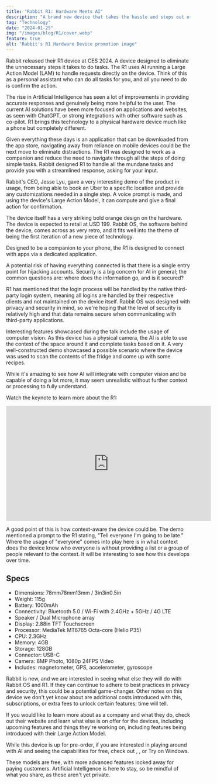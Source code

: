 ```yaml
---
title: "Rabbit R1: Hardware Meets AI"
description: "A brand new device that takes the hassle and steps out of navigating the tech space. Less apps, more action."
tag: "Technology"
date: "2024-01-25"
img: "/images/blog/R1/cover.webp"
feature: true
alt: "Rabbit's R1 Hardware Device promotion image"
---
```


Rabbit released their R1 device at CES 2024. A device designed to eliminate the unnecessary steps it takes to do tasks. The R1 uses AI running a Large Action Model (LAM) to handle requests directly on the device. Think of this as a personal assistant who can do all tasks for you, and all you need to do is confirm the action.

The rise in Artificial Intelligence has seen a lot of improvements in providing accurate responses and genuinely being more helpful to the user. The current AI solutions have been more focused on applications and websites, as seen with ChatGPT, or strong integrations with other software such as co-pilot. R1 brings this technology to a physical hardware device much like a phone but completely different.

Given everything these days is an application that can be downloaded from the app store, navigating away from reliance on mobile devices could be the next move to eliminate distractions. The R1 was designed to work as a companion and reduce the need to navigate through all the steps of doing simple tasks. Rabbit designed R1 to handle all the mundane tasks and provide you with a streamlined response, asking for your input.

<Vid source="https://assets.lotofcarrots.com/media/home/section/desktop/4.mp4" credit="Rabbit" thumbnail="https://assets.lotofcarrots.com/media/home/section/desktop/4.webp"></Vid>

Rabbit's CEO, Jesse Lyu, gave a very interesting demo of the product in usage, from being able to book an Uber to a specific location and provide any customizations needed in a single step. A voice prompt is made, and using the device's Large Action Model, it can compute and give a final action for confirmation.

The device itself has a very striking bold orange design on the hardware. The device is expected to retail at USD 199. Rabbit OS, the software behind the device, comes across as very retro, and it fits well into the theme of being the first iteration of a new piece of technology.

Designed to be a companion to your phone, the R1 is designed to connect with apps via a dedicated application.

<Vid source="https://storage.quantum-engine.ai/Rabbits_Factory_4K_h264.mp4" credit="Rabbit" thumbnail="https://assets.lotofcarrots.com/media/home/section/desktop/4.webp"></Vid>

A potential risk of having everything connected is that there is a single entry point for hijacking accounts. Security is a big concern for AI in general; the common questions are: where does the information go, and is it secured?

R1 has mentioned that the login process will be handled by the native third-party login system, meaning all logins are handled by their respective clients and not maintained on the device itself. Rabbit OS was designed with privacy and security in mind, so we're hoping that the level of security is relatively high and that data remains secure when communicating with third-party applications.

Interesting features showcased during the talk include the usage of computer vision. As this device has a physical camera, the AI is able to use the context of the space around it and complete tasks based on it. A very well-constructed demo showcased a possible scenario where the device was used to scan the contents of the fridge and come up with some recipes.

While it's amazing to see how AI will integrate with computer vision and be capable of doing a lot more, it may seem unrealistic without further context or processing to fully understand.

Watch the keynote to learn more about the R1:

<div class="ifr">
<iframe credentialless width="560" height="315" src="https://www.youtube.com/embed/22wlLy7hKP4?si=a16Fb1UEFLTRE1Aq" title="YouTube video player" frameborder="0" allow="accelerometer; autoplay; clipboard-write; encrypted-media; gyroscope; picture-in-picture; web-share" referrerpolicy="strict-origin-when-cross-origin" allowfullscreen></iframe>
</div>

A good point of this is how context-aware the device could be. The demo mentioned a prompt to the R1 stating, "Tell everyone I'm going to be late." Where the usage of "everyone" comes into play here is in what context does the device know who everyone is without providing a list or a group of people relevant to the context. It will be interesting to see how this develops over time.

## Specs

- Dimensions: 78mm78mm13mm / 3in3in0.5in
- Weight: 115g
- Battery: 1000mAh
- Connectivity: Bluetooth 5.0 / Wi-Fi with 2.4GHz + 5GHz / 4G LTE
- Speaker / Dual Microphone array
- Display: 2.88in TFT Touchscreen
- Processor: MediaTek MT6765 Octa-core (Helio P35)
- CPU: 2.3GHz
- Memory: 4GB
- Storage: 128GB
- Connector: USB-C
- Camera: 8MP Photo, 1080p 24FPS Video
- Includes: magnetometer, GPS, accelerometer, gyroscope

Rabbit is new, and we are interested in seeing what else they will do with Rabbit OS and R1. If they can continue to adhere to best practices in privacy and security, this could be a potential game-changer. Other notes on this device we don't yet know about are additional costs introduced with this, subscriptions, or extra fees to unlock certain features; time will tell.

If you would like to learn more about <PageLink title="Rabbit" url="https://www.rabbit.tech/"></PageLink> as a company and what they do, check out their website and learn what else is on offer for the devices, including upcoming features and things they're working on, including features being introduced with their Large Action Model.

<Media source="https://cdn.xanzhu.com/v1/rabbit-r1/inline-1.webp" alt="Rabbit's R1 Hardware device a striking orange design with a screen and tactile buttons"></Media>

While this device is up for pre-order, if you are interested in playing around with AI and seeing the capabilities for free, check out <PageLink title="ChatGPT" url="https://chat.openai.com/"></PageLink>, <PageLink title="Bard" url="https://bard.google.com/chat"></PageLink>, or Try <PageLink title="CoPilot" url="https://www.microsoft.com/en-us/windows/copilot-ai-features"></PageLink> on Windows.

These models are free, with more advanced features locked away for paying customers. Artificial Intelligence is here to stay, so be mindful of what you share, as these aren't yet private.
